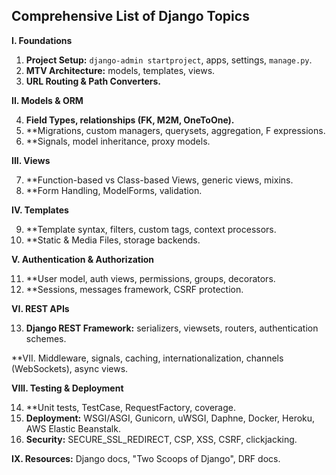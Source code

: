 ## Comprehensive List of Django Topics

**I. Foundations**

1.  **Project Setup:** `django-admin startproject`, apps, settings, `manage.py`.
2.  **MTV Architecture:** models, templates, views.
3.  **URL Routing & Path Converters.**

**II. Models & ORM**

4.  **Field Types, relationships (FK, M2M, OneToOne).**
5.  **Migrations, custom managers, querysets, aggregation, F expressions.
6.  **Signals, model inheritance, proxy models.

**III. Views**

7.  **Function-based vs Class-based Views, generic views, mixins.
8.  **Form Handling, ModelForms, validation.

**IV. Templates**

9.  **Template syntax, filters, custom tags, context processors.
10. **Static & Media Files, storage backends.

**V. Authentication & Authorization**

11. **User model, auth views, permissions, groups, decorators.
12. **Sessions, messages framework, CSRF protection.

**VI. REST APIs**

13. **Django REST Framework:** serializers, viewsets, routers, authentication schemes.

**VII. Middleware, signals, caching, internationalization, channels (WebSockets), async views.

**VIII. Testing & Deployment**

14. **Unit tests, TestCase, RequestFactory, coverage.
15. **Deployment:** WSGI/ASGI, Gunicorn, uWSGI, Daphne, Docker, Heroku, AWS Elastic Beanstalk.
16. **Security:** SECURE_SSL_REDIRECT, CSP, XSS, CSRF, clickjacking.

**IX. Resources:** Django docs, "Two Scoops of Django", DRF docs.
